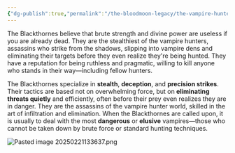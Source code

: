 ```yaml
---
{"dg-publish":true,"permalink":"/the-bloodmoon-legacy/the-vampire-hunter-families/the-blackthorne-family-hunters-in-the-shadows/"}
---
```


The Blackthornes believe that brute strength and divine power are useless if you are already dead. They are the stealthiest of the vampire hunters, assassins who strike from the shadows, slipping into vampire dens and eliminating their targets before they even realize they're being hunted. They have a reputation for being ruthless and pragmatic, willing to kill anyone who stands in their way—including fellow hunters.

The Blackthornes specialize in **stealth**, **deception**, and **precision strikes**. Their tactics are based not on overwhelming force, but on **eliminating threats quietly** and efficiently, often before their prey even realizes they are in danger. They are the assassins of the vampire hunter world, skilled in the art of infiltration and elimination. When the Blackthornes are called upon, it is usually to deal with the most **dangerous** or **elusive** vampires—those who cannot be taken down by brute force or standard hunting techniques.

![Pasted image 20250221133637.png](/img/user/Pasted%20image%2020250221133637.png)